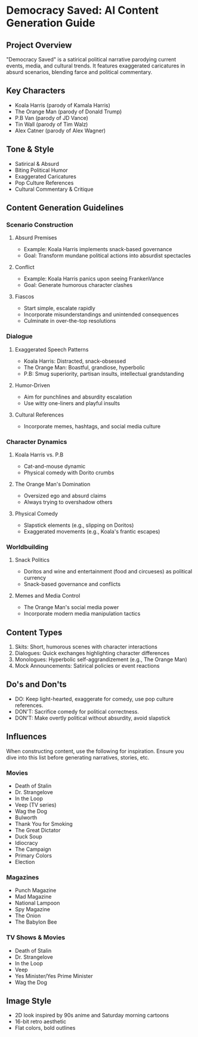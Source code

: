 # Democracy Saved: AI Content Generation Guide

## Project Overview

"Democracy Saved" is a satirical political narrative parodying current events, media, and cultural trends. It features exaggerated caricatures in absurd scenarios, blending farce and political commentary.

## Key Characters

- Koala Harris (parody of Kamala Harris)
- The Orange Man (parody of Donald Trump)
- P.B Van (parody of JD Vance)
- Tin Wall (parody of Tim Walz)
- Alex Catner (parody of Alex Wagner)

## Tone & Style

- Satirical & Absurd
- Biting Political Humor
- Exaggerated Caricatures
- Pop Culture References
- Cultural Commentary & Critique

## Content Generation Guidelines

### Scenario Construction

1. Absurd Premises
   - Example: Koala Harris implements snack-based governance
   - Goal: Transform mundane political actions into absurdist spectacles

2. Conflict
   - Example: Koala Harris panics upon seeing FrankenVance
   - Goal: Generate humorous character clashes

3. Fiascos
   - Start simple, escalate rapidly
   - Incorporate misunderstandings and unintended consequences
   - Culminate in over-the-top resolutions

### Dialogue

1. Exaggerated Speech Patterns
   - Koala Harris: Distracted, snack-obsessed
   - The Orange Man: Boastful, grandiose, hyperbolic
   - P.B: Smug superiority, partisan insults, intellectual grandstanding

2. Humor-Driven
   - Aim for punchlines and absurdity escalation
   - Use witty one-liners and playful insults

3. Cultural References
   - Incorporate memes, hashtags, and social media culture

### Character Dynamics

1. Koala Harris vs. P.B
   - Cat-and-mouse dynamic
   - Physical comedy with Dorito crumbs

2. The Orange Man's Domination
   - Oversized ego and absurd claims
   - Always trying to overshadow others

3. Physical Comedy
   - Slapstick elements (e.g., slipping on Doritos)
   - Exaggerated movements (e.g., Koala's frantic escapes)

### Worldbuilding

1. Snack Politics
   - Doritos and wine and entertainment (food and circueses) as political currency
   - Snack-based governance and conflicts

2. Memes and Media Control
   - The Orange Man's social media power
   - Incorporate modern media manipulation tactics

## Content Types

1. Skits: Short, humorous scenes with character interactions
2. Dialogues: Quick exchanges highlighting character differences
3. Monologues: Hyperbolic self-aggrandizement (e.g., The Orange Man)
4. Mock Announcements: Satirical policies or event reactions

## Do's and Don'ts

- DO: Keep light-hearted, exaggerate for comedy, use pop culture references.
- DON'T: Sacrifice comedy for political correctness.
- DON'T: Make overtly political without absurdity, avoid slapstick

## Influences

When constructing content, use the following for inspiration. Ensure you dive into this list before generating narratives, stories, etc.

### Movies

- Death of Stalin
- Dr. Strangelove
- In the Loop
- Veep (TV series)
- Wag the Dog
- Bulworth
- Thank You for Smoking
- The Great Dictator
- Duck Soup
- Idiocracy
- The Campaign
- Primary Colors
- Election

### Magazines

- Punch Magazine
- Mad Magazine
- National Lampoon
- Spy Magazine
- The Onion
- The Babylon Bee

### TV Shows & Movies

- Death of Stalin
- Dr. Strangelove
- In the Loop
- Veep
- Yes Minister/Yes Prime Minister
- Wag the Dog

## Image Style

- 2D look inspired by 90s anime and Saturday morning cartoons
- 16-bit retro aesthetic
- Flat colors, bold outlines
